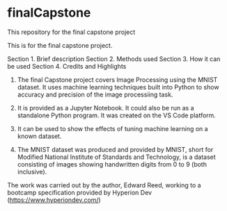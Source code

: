 # finalCapstone
This repository for the final capstone project

This is for the final capstone project.

Section 1. Brief description
Section 2. Methods used
Section 3. How it can be used
Section 4. Credits and Highlights

1.  The final Capstone project covers Image Processing using the MNIST dataset.  It uses machine learning techniques built into Python to show accuracy and precision of the image processiing task.

2.  It is provided as a Jupyter Notebook.  It could also be run as a standalone Python program.  It was created on the VS Code platform.

3.  It can be used to show the effects of tuning machine learning on a known dataset.

4.  The MNIST dataset was produced and provided by MNIST, short for Modified National Institute of Standards and Technology, is a dataset consisting of images showing handwritten digits from 0 to 9 (both inclusive).

The work was carried out by the author, Edward Reed, working to a bootcamp specification provided by Hyperion Dev (https://www.hyperiondev.com/)
